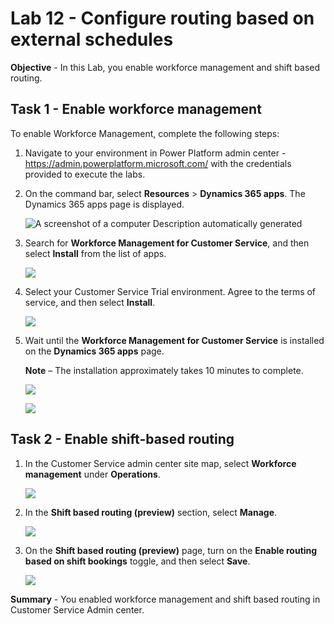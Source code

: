 # Lab 12 - Configure routing based on external schedules

**Objective** - In this Lab, you enable workforce management and shift based routing.

## Task 1 - Enable workforce management

To enable Workforce Management, complete the following steps:

1. Navigate to your environment in Power Platform admin
    center - https://admin.powerplatform.microsoft.com/ with the
    credentials provided to execute the labs.

2. On the command bar, select **Resources** \> **Dynamics 365 apps**.
    The Dynamics 365 apps page is displayed.

    ![A screenshot of a computer Description automatically generated](./media/media13/image1.png)

3. Search for **Workforce Management for Customer Service**, and then
    select **Install** from the list of apps.

    ![](./media/media13/image2.png)

4. Select your Customer Service Trial environment. Agree to the terms of service, and
    then select **Install**.

    ![](./media/media13/image3.png)

5. Wait until the **Workforce Management for Customer Service** is installed on the **Dynamics 365 apps** page.

    **Note** – The installation approximately takes 10 minutes to complete.

    ![](./media/media13/image4.png)

    ![](./media/media13/image5.png)

## Task 2 - Enable shift-based routing

1.  In the Customer Service admin center site map, select **Workforce
    management** under **Operations**.

    ![](./media/media13/image6.png)

2.  In the **Shift based routing (preview)** section, select **Manage**.

    ![](./media/media13/image7.png)

3.  On the **Shift based routing (preview)** page, turn on the **Enable
    routing based on shift bookings** toggle, and then select **Save**.

    ![](./media/media13/image8.png)


**Summary** - You enabled workforce management and shift based routing in Customer Service Admin center.

